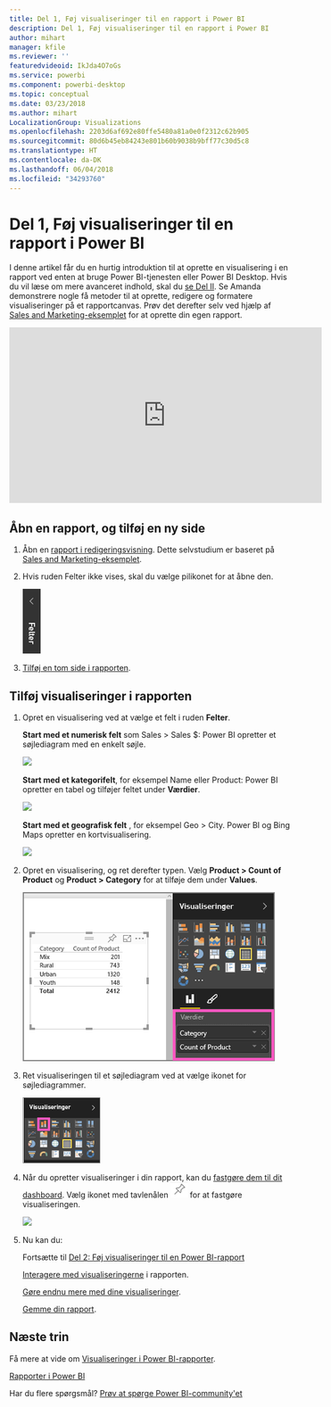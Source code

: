 ```yaml
---
title: Del 1, Føj visualiseringer til en rapport i Power BI
description: Del 1, Føj visualiseringer til en rapport i Power BI
author: mihart
manager: kfile
ms.reviewer: ''
featuredvideoid: IkJda4O7oGs
ms.service: powerbi
ms.component: powerbi-desktop
ms.topic: conceptual
ms.date: 03/23/2018
ms.author: mihart
LocalizationGroup: Visualizations
ms.openlocfilehash: 2203d6af692e80ffe5480a81a0e0f2312c62b905
ms.sourcegitcommit: 80d6b45eb84243e801b60b9038b9bff77c30d5c8
ms.translationtype: HT
ms.contentlocale: da-DK
ms.lasthandoff: 06/04/2018
ms.locfileid: "34293760"
---
```

# <a name="part-i-add-visualizations-to-a-power-bi-report"></a>Del 1, Føj visualiseringer til en rapport i Power BI
I denne artikel får du en hurtig introduktion til at oprette en visualisering i en rapport ved enten at bruge Power BI-tjenesten eller Power BI Desktop.  Hvis du vil læse om mere avanceret indhold, skal du [se Del II](power-bi-report-add-visualizations-ii.md). Se Amanda demonstrere nogle få metoder til at oprette, redigere og formatere visualiseringer på et rapportcanvas. Prøv det derefter selv ved hjælp af [Sales and Marketing-eksemplet](sample-datasets.md) for at oprette din egen rapport.

<iframe width="560" height="315" src="https://www.youtube.com/embed/IkJda4O7oGs" frameborder="0" allowfullscreen></iframe>


## <a name="open-a-report-and-add-a-new-page"></a>Åbn en rapport, og tilføj en ny side
1. Åbn en [rapport i redigeringsvisning](service-reading-view-and-editing-view.md). Dette selvstudium er baseret på [Sales and Marketing-eksemplet](sample-datasets.md).
2. Hvis ruden Felter ikke vises, skal du vælge pilikonet for at åbne den. 
   
   ![](media/power-bi-report-add-visualizations-i/pbi_nancy_fieldsfiltersarrow.png)
3. [Tilføj en tom side i rapporten](power-bi-report-add-page.md).

## <a name="add-visualizations-to-the-report"></a>Tilføj visualiseringer i rapporten
1. Opret en visualisering ved at vælge et felt i ruden **Felter**.  
   
   **Start med et numerisk felt** som Sales > Sales $: Power BI opretter et søjlediagram med en enkelt søjle.
   
   ![](media/power-bi-report-add-visualizations-i/pbi_onecolchart.png)
   
   **Start med et kategorifelt**, for eksempel Name eller Product: Power BI opretter en tabel og tilføjer feltet under **Værdier**.
   
   ![](media/power-bi-report-add-visualizations-i/pbi_agif_createchart3.gif)
   
   **Start med et geografisk felt** , for eksempel Geo > City. Power BI og Bing Maps opretter en kortvisualisering.
   
   ![](media/power-bi-report-add-visualizations-i/power-bi-map.png)
2. Opret en visualisering, og ret derefter typen. Vælg **Product > Count of Product** og **Product > Category** for at tilføje dem under **Values**.
   
   ![](media/power-bi-report-add-visualizations-i/part1table1.png)
3. Ret visualiseringen til et søjlediagram ved at vælge ikonet for søjlediagrammer.
   
   ![](media/power-bi-report-add-visualizations-i/part1converttocolumn.png)
4. Når du opretter visualiseringer i din rapport, kan du [fastgøre dem til dit dashboard](service-dashboard-pin-tile-from-report.md). Vælg ikonet med tavlenålen ![](media/power-bi-report-add-visualizations-i/pinnooutline.png) for at fastgøre visualiseringen.
   
   ![](media/power-bi-report-add-visualizations-i/part1pin1.png)
5. Nu kan du:
   
   Fortsætte til [Del 2: Føj visualiseringer til en Power BI-rapport](power-bi-report-add-visualizations-ii.md)
   
   [Interagere med visualiseringerne](service-reading-view-and-editing-view.md) i rapporten.
   
   [Gøre endnu mere med dine visualiseringer](power-bi-report-visualizations.md).
   
   [Gemme din rapport](service-report-save.md).

## <a name="next-steps"></a>Næste trin
Få mere at vide om [Visualiseringer i Power BI-rapporter](power-bi-report-visualizations.md).

[Rapporter i Power BI](service-reports.md)

Har du flere spørgsmål? [Prøv at spørge Power BI-community'et](http://community.powerbi.com/)

